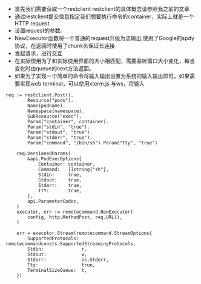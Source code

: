 

- 首先我们需要获取一个restclient restclient的具体概念请参照我之前的文章
- 通过restclient提交信息指定我们想要执行命令的container，实际上就是一个HTTP request
- 设置request的参数。
- NewExecutor函数将一个普通的request升级为流输出,使用了Google的spdy协议，在返回时使用了chunk头保证长连接
- 发起请求，进行交互
- 在实际使用为了和实际使用界面的大小相匹配，需要监听窗口大小变化，每当变化时由queue的next方法返回。
- 如果为了实现一个简单的命令将输入输出设置为系统的输入输出即可，如果需要实现web terminal，可以使用xterm.js 与ws，将输入

```
req := restclient.Post().  
        Resource("pods").  
        Name(podname).  
        Namespace(namespace).  
        SubResource("exec").  
        Param("container", container).  
        Param("stdin", "true").  
        Param("stdout", "true").  
        Param("stderr", "true").  
        Param("command", "/bin/sh").Param("tty", "true")  
  
    req.VersionedParams(  
        &api.PodExecOptions{  
            Container: container,  
            Command:   []string{"sh"},  
            Stdin:     true,  
            Stdout:    true,  
            Stderr:    true,  
            TTY:       true,  
        },  
        api.ParameterCodec,  
    )  
    executor, err := remotecommand.NewExecutor(  
        config, http.MethodPost, req.URL(),  
    )  
      
    err = executor.Stream(remotecommand.StreamOptions{  
        SupportedProtocols: remotecommandconsts.SupportedStreamingProtocols,  
        Stdin:              r,  
        Stdout:             w,  
        Stderr:             os.Stderr,  
        Tty:                true,  
        TerminalSizeQueue:  t,  
    })  
```